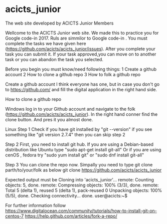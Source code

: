 # acicts_junior
The web site developed by ACICTS Junior Members

Wellcome to the ACICTS Junior web site. We made this to practice you for Google code-in 2017. Ruls are simmilor to Google code-in .
You must complete the tasks we have given here (https://github.com/acicts/acicts_junior/issues). After you complete your task you can submit it. If your task approved,you can move on 
to another task or you can abandon the task you selected.

Before you begin you must know/need following things:
 1 Create a github account
 2 How to clone a github repo
 3 How to folk a github repo
 
Create a github account
 I think everyone has one, but in case you don't go to https://github.com/ and fill the digital application in the right hand side.
 
 How to clone a github repo
 
 Windows 
 log in to your Github account and navigate to the folk (https://github.com/acicts/acicts_junior). In the right hand conner find the
 clone button. And pres it you almost done.
 
 Linux 
 Step 1
 Check if you have git installed by "git --version"
 if you see something like "git version 2.7.4" then you can skip step 2
 
 Step 2
 First, you need to install git hub. If you are using a Debian-based distribution like Ubuntu type
 "sudo apt-get install git-all"
 Or if you are using  cenOS , fedora try 
 "sudo yum install git" or "sudo dnf install git-all"

 Step 3
 You can clone the repo now. Simpally you need to type git clone parth/to/your/folk as below 
 git clone https://github.com/acicts/acicts_junior
 
Expected output must be 
Cloning into 'acicts_junior'...
remote: Counting objects: 5, done.
remote: Compressing objects: 100% (3/3), done.
remote: Total 5 (delta 1), reused 5 (delta 1), pack-reused 0
Unpacking objects: 100% (5/5), done.
Checking connectivity... done.
user@acicts:~$ 

For further information follow 
https://www.digitalocean.com/community/tutorials/how-to-install-git-on-centos-7
https://help.github.com/articles/fork-a-repo/
